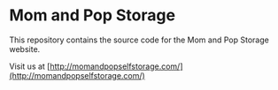# Mom and Pop Storage

This repository contains the source code for the Mom and Pop Storage website.

Visit us at [http://momandpopselfstorage.com/](http://momandpopselfstorage.com/)
